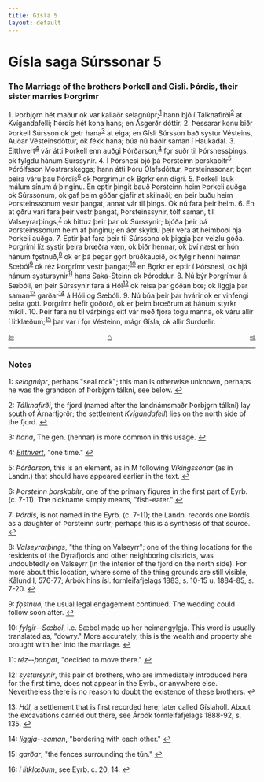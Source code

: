 ```yaml
---
title: Gísla 5
layout: default
---
```


# Gísla saga Súrssonar 5

### The Marriage of the brothers Þorkell and Gisli. Þórdis, their sister marries Þorgrimr

1\. Þorbj&#x1EB;rn hét maður ok var kallaðr selagnúpr;<sup id="a1">[1](#myfootnote1)</sup> hann bjó í Tálknafirði<sup id="a2">[2](#myfootnote2)</sup> at Kvígandafelli; Þórdís hét kona hans; en Ásgerðr dóttir. 2. Þessarar konu biðr Þorkell Súrsson ok getr hana<sup id="a3">[3](#myfootnote3)</sup> at eiga; en Gísli Súrsson bað systur Vésteins, Auðar Vésteinsdóttur, ok fékk hana; búa nú báðir saman í Haukadal. 3. Eitthvert<sup id="a4">[4](#myfootnote4)</sup> vár átti Þorkell enn auðgi Þórðarson,<sup id="a4">[4](#myfootnote4)</sup> f&#x1EB;r suðr til Þórsnessþings, ok fylgdu hánum Súrssynir. 4. Í Þórsnesi bjó þá Þorsteinn þorskabítr<sup id="a5">[5](#myfootnote5)</sup> Þórólfsson Mostrarskeggs; hann átti Þóru Ólafsdóttur, Þorsteinssonar; b&#x1EB;rn þeira váru þau Þórdís<sup id="a6">[6](#myfootnote6)</sup> ok Þorgrímur ok B&#x1EB;rkr enn digri. 5. Þorkell lauk málum sínum á þinginu. En eptir þingit bauð Þorsteinn heim Þorkeli auðga ok Súrssonum, ok gaf þeim góðar gjafir at skilnaði; en þeir buðu heim Þorsteinssonum vestr þangat, annat vár til þings. Ok nú fara þeir heim. 6. En at &#x1EB;ðru vári fara þeir vestr þangat, Þorsteinssynir, tólf saman, til Valseyrarþings,<sup id="a7">[7](#myfootnote7)</sup> ok hittuz þeir þar ok Súrssynir; bjóða þeir þá Þorsteinssonum heim af þinginu; en áðr skyldu þeir vera at heimboði hjá Þorkeli auðga. 7. Eptir þat fara þeir til Súrssona ok þiggja þar veizlu góða. Þorgrími líz systir þeira br&oelig;ðra væn, ok biðr hennar, ok því næst er hón hánum f&#x1EB;stnuð,<sup id="a8">[8](#myfootnote8)</sup> ok er þá þegar g&#x1EB;rt brúðkaupið, ok fylgir henni heiman S&oelig;ból<sup id="a9">[9](#myfootnote9)</sup> ok réz Þorgrímr vestr þangat;<sup id="a10">[10](#myfootnote10)</sup> en B&#x1EB;rkr er eptir í Þórsnesi, ok hjá hánum systursynir<sup id="a11">[11](#myfootnote11)</sup> hans Saka-Steinn ok Þóroddur. 8. Nú býr Þorgrímur á Sæbóli, en þeir Súrssynir fara á Hól<sup id="a12">[12](#myfootnote12)</sup> ok reisa þar góðan b&oelig;; ok liggja þar saman<sup id="a13">[13](#myfootnote13)</sup> garðar<sup id="a14">[14](#myfootnote14)</sup> á Hóli og Sæbóli. 9. Nú búa þeir þar hvárir ok er vinfengi þeira gott. Þorgrímr hefir goðorð, ok er þeim br&oelig;ðrum at hánum styrkr mikill. 10. Þeir fara nú til várþings eitt vár með fjóra togu manna, ok váru allir í litklæðum;<sup id="a15">[15](#myfootnote15)</sup> þar var í f&#x1EB;r Vésteinn, mágr Gísla, ok allir Surd&oelig;lir.

<div style="float: left"><a href="http://rcblack.net/Gisla_saga/Gisla_4">⇦</a></div>
<div style="float: right"><a href="http://rcblack.net/Gisla_saga/Gisla_6">⇨</a></div>
<div style="margin: 0 auto; width: 100px;"><a href="http://rcblack.net/Gisla_saga/Gisla_home">&#8962;</a></div>

---

### Notes

<a name="myfootnote1" id="f1">1</a>:
 _selagnúpr_, perhaps "seal rock"; this man is otherwise unknown, perhaps he was the grandson of Þorbj&#x1EB;rn tálkni, see below.
[↩](#a1)

<a name="myfootnote2" id="f2">2</a>:
 _Tálknafirði_, the fjord (named after the landnámsmaðr Þorbj&#x1EB;rn tálkni) lay south of Arnarfj&#x1EB;rðr; the settlement _Kvígandafell_) lies on the north side of the fjord.
[↩](#a2)

<a name="myfootnote3" id="f3">3</a>:
 _hana_, The gen. (hennar) is more common in this usage.
[↩](#a3)

<a name="myfootnote4" id="f4">4</a>:
[_Eitthvert_](http://web.ff.cuni.cz/cgi-bin/uaa_slovnik/gmc_wordclick?cmd=wordclick&word=margar&entry_id=cv:b0122:13&index=166), "one time."
[↩](#a4)

<a name="myfootnote5" id="f5">5</a>:
 _Þórðarson_, this is an element, as in M following _Víkingssonar_ (as in Landn.) that should have appeared earlier in the text.
[↩](#a5)

<a name="myfootnote6" id="f6">6</a>:
 _Þorsteinn þorskabítr_, one of the primary figures in the first part of Eyrb. (c. 7-11). The nickname simply means, "fish-eater."
[↩](#a6)

<a name="myfootnote7" id="f7">7</a>:
 _Þórdis_, is not named in the Eyrb. (c. 7-11); the Landn. records one Þórdís as a daughter of Þorsteinn surtr; perhaps this is a synthesis of that source.
[↩](#a7)

<a name="myfootnote8" id="f8">8</a>:
 _Valseyrarþings_, "the thing on Valseyrr"; one of the thing locations for the residents of the Dýrafjords and other neighboring districts, was undoubtedly on Valseyrr (in the interior of the fjord on the north side). For more about this location, where some of the thing grounds are still visible, Kålund I, 576-77; Árbók hins ísl. fornleifafjelags 1883, s. 10-15 u. 1884-85, s. 7-20.
[↩](#a8)

<a name="myfootnote9" id="f9">9</a>:
 _f&#x1EB;stnuð_, the usual legal engagement continued. The wedding could follow soon after.
[↩](#a9)

<a name="myfootnote10" id="f10">10</a>:
 _fylgir--S&oelig;ból_, i.e. Sæbol made up her heimangylgja. This word is usually translated as, "dowry." More accurately, this is the wealth and property she brought with her into the marriage.
[↩](#a10)

<a name="myfootnote11" id="f11">11</a>:
 _réz--þangat_, "decided to move there."
[↩](#a11)

<a name="myfootnote12" id="f12">12</a>:
 _systursynir_, this pair of brothers, who are immediately introduced here for the first time, does not appear in the Eyrb., or anywhere else. Nevertheless there is no reason to doubt the existence of these brothers.
[↩](#a12)

<a name="myfootnote13" id="f13">13</a>:
 _Hól_, a settlement that is first recorded here; later called  Gíslahóll. About the excavations carried out there, see Árbók fornleifafjelags 1888-92, s. 135.
[↩](#a13)

<a name="myfootnote14" id="f14">14</a>:
 _liggja--saman_, "bordering with each other."
[↩](#a14)

<a name="myfootnote15" id="f15">15</a>:
 _garðar_, "the fences surrounding the tún."
[↩](#a15)

<a name="myfootnote16" id="f16">16</a>:
 _í litkl&oelig;ðum_, see Eyrb. c. 20, 14.
[↩](#a16)
